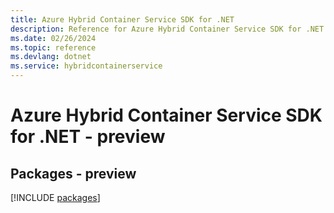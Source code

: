 ```yaml
---
title: Azure Hybrid Container Service SDK for .NET
description: Reference for Azure Hybrid Container Service SDK for .NET
ms.date: 02/26/2024
ms.topic: reference
ms.devlang: dotnet
ms.service: hybridcontainerservice
---
```

# Azure Hybrid Container Service SDK for .NET - preview
## Packages - preview
[!INCLUDE [packages](hybrid-container-service-index.md)]